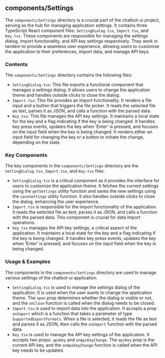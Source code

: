 
## components/Settings

The `components/Settings` directory is a crucial part of the chatbot-ui project, serving as the hub for managing application settings. It contains three TypeScript React component files: `SettingDialog.tsx`, `Import.tsx`, and `Key.tsx`. These components are responsible for managing the settings dialog, import functionality, and API key settings respectively. They work in tandem to provide a seamless user experience, allowing users to customize the application to their preferences, import data, and manage API keys.

### Contents

The `components/Settings` directory contains the following files:

- `SettingDialog.tsx`: This file exports a functional component that manages a settings dialog. It allows users to change the application theme and handles outside clicks to close the dialog.
- `Import.tsx`: This file provides an import functionality. It renders a file input and a button that triggers the file picker. It reads the selected file as text, parses it as JSON, and calls a function with the parsed data.
- `Key.tsx`: This file manages the API key settings. It maintains a local state for the key and a flag indicating if the key is being changed. It handles key press events, updates the key when 'Enter' is pressed, and focuses on the input field when the key is being changed. It renders either an input field for changing the key or a button to initiate the change, depending on the state.

### Key Components

The key components in the `components/Settings` directory are the `SettingDialog.tsx`, `Import.tsx`, and `Key.tsx` files. 

- `SettingDialog.tsx` is a critical component as it provides the interface for users to customize the application theme. It fetches the current settings using the `getSettings` utility function and saves the new settings using the `saveSettings` utility function. It also handles outside clicks to close the dialog, enhancing the user experience.
- `Import.tsx` is responsible for the import functionality of the application. It reads the selected file as text, parses it as JSON, and calls a function with the parsed data. This component is crucial for data import operations.
- `Key.tsx` manages the API key settings, a critical aspect of the application. It maintains a local state for the key and a flag indicating if the key is being changed. It handles key press events, updates the key when 'Enter' is pressed, and focuses on the input field when the key is being changed.

### Usage & Examples

The components in the `components/Settings` directory are used to manage various settings of the chatbot-ui application.

- `SettingDialog.tsx` is used to manage the settings dialog of the application. It is used when the user wants to change the application theme. The `open` prop determines whether the dialog is visible or not, and the `onClose` function is called when the dialog needs to be closed.
- `Import.tsx` is used to import data into the application. It accepts a prop `onImport` which is a function that takes a parameter of type `SupportedExportFormats`. When a file is selected, it reads the file as text and parses it as JSON, then calls the `onImport` function with the parsed data.
- `Key.tsx` is used to manage the API key settings of the application. It accepts two props: `apiKey` and `onApiKeyChange`. The `apiKey` prop is the current API key, and the `onApiKeyChange` function is called when the API key needs to be updated.
